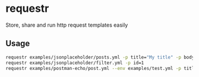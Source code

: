 # requestr
Store, share and run http request templates easily

## Usage

```bash
requestr examples/jsonplaceholder/posts.yml -p title="My title" -p body="Some long stuff" -p id=5
requestr examples/jsonplaceholder/filter.yml -p id=1
requestr examples/postman-echo/post.yml --env examples/test.yml -p title="My title" -p summary="My summary"
```